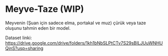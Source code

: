 # Meyve-Taze (WIP)
Meyvenin (Şuan için sadece elma, portakal ve muz) çürük veya taze oluşunu tahmin eden bir model.

Dataset linki: https://drive.google.com/drive/folders/1kh1bNbSLPtCTv7S29sBILJUuWNHUQjnS?usp=sharing
